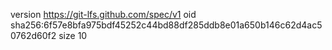version https://git-lfs.github.com/spec/v1
oid sha256:6f57e8bfa975bdf45252c44bd88df285ddb8e01a650b146c62d4ac50762d60f2
size 10
